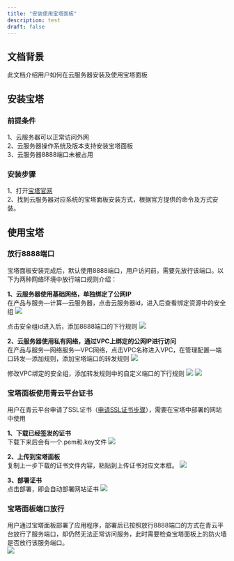 ```yaml
---
title: "安装使用宝塔面板"
description: test
draft: false
---
```


## 文档背景

此文档介绍用户如何在云服务器安装及使用宝塔面板

## 安装宝塔
### 前提条件  
1、云服务器可以正常访问外网  
2、云服务器操作系统及版本支持安装宝塔面板  
3、云服务器8888端口未被占用

### 安装步骤
1、打开[宝塔官网](https://www.bt.cn/)  
2、找到云服务器对应系统的宝塔面板安装方式，根据官方提供的命令及方式安装。

## 使用宝塔

### 放行8888端口
宝塔面板安装完成后，默认使用8888端口，用户访问前，需要先放行该端口。以下为两种网络环境中放行端口规则介绍：

**1、云服务器使用基础网络，单独绑定了公网IP**  
在产品与服务—计算—云服务器，点击云服务器id，进入后查看绑定资源中的安全组
![](../../_images/install_bt_1.png)

点击安全组id进入后，添加8888端口的下行规则
![](../../_images/install_bt_2.png)

**2、云服务器使用私有网络，通过VPC上绑定的公网IP进行访问**  
在产品与服务—网络服务—VPC网络，点击VPC名称进入VPC，在管理配置—端口转发—添加规则，添加宝塔端口的转发规则
![](../../_images/install_bt_4.png)

修改VPC绑定的安全组，添加转发规则中的自定义端口的下行规则
![](../../_images/install_bt_3.png)
![](../../_images/install_bt_2.png)

### 宝塔面板使用青云平台证书
用户在青云平台申请了SSL证书（[申请SSL证书步骤](https://docsv3.qingcloud.com/security/ssl/manual/user_guide/)），需要在宝塔中部署的网站中使用

**1、下载已经签发的证书**  
下载下来后会有一个.pem和.key文件
![](../../_images/install_bt_5.png)

**2、上传到宝塔面板**  
复制上一步下载的证书文件内容，粘贴到上传证书对应文本框。
![](../../_images/install_bt_6.png)

**3、部署证书**  
点击部署，即会自动部署网站证书
![](../../_images/install_bt_7.png)

### 宝塔面板端口放行
用户通过宝塔面板部署了应用程序，部署后已按照放行8888端口的方式在青云平台放行了服务端口，却仍然无法正常访问服务，此时需要检查宝塔面板上的防火墙是否放行该服务端口。  
![](../../_images/install_bt_8.png)